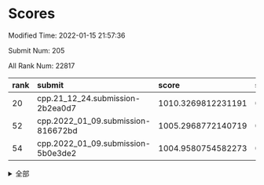# Scores

Modified Time: 2022-01-15 21:57:36

Submit Num: 205

All Rank Num: 22817

| rank |               submit               |       score        |       sigma        | pk_num |
| :--- | :--------------------------------- | :----------------- | :----------------- | :----- |
| 20   | cpp.21_12_24.submission-2b2ea0d7   | 1010.3269812231191 | 0.7732954579132193 | 450    |
| 52   | cpp.2022_01_09.submission-816672bd | 1005.2968772140719 | 0.7263154498523404 | 444    |
| 54   | cpp.2022_01_09.submission-5b0e3de2 | 1004.9580754582273 | 0.7285910767050903 | 442    |


<details>
<summary>全部</summary>

| rank |                 submit                 |       score        |       sigma        | pk_num |
| :--- | :------------------------------------- | :----------------- | :----------------- | :----- |
| 1    | gobigger.level_3.submission_level_3_38 | 1011.4628245572413 | 0.8127081299673855 | 441    |
| 2    | gobigger.level_3.submission_level_3_27 | 1011.3935137745159 | 0.7676457741160012 | 448    |
| 3    | gobigger.level_3.submission_level_3_32 | 1011.3906812965878 | 0.7892546756456387 | 447    |
| 4    | gobigger.level_3.submission_level_3_20 | 1011.3276013486451 | 0.7842039695041597 | 447    |
| 5    | gobigger.level_3.submission_level_3_37 | 1011.0261384935496 | 0.7962411211814318 | 440    |
| 6    | gobigger.level_3.submission_level_3_9  | 1010.938095738904  | 0.7622597908726663 | 445    |
| 7    | gobigger.level_3.submission_level_3_47 | 1010.8486578214564 | 0.7581466199926747 | 447    |
| 8    | gobigger.level_3.submission_level_3_2  | 1010.8022950242856 | 0.7613476721410556 | 445    |
| 9    | gobigger.level_3.submission_level_3_25 | 1010.6355024288733 | 0.7727615201108833 | 446    |
| 10   | gobigger.level_3.submission_level_3_43 | 1010.6315735039556 | 0.7662797563884682 | 440    |
| 11   | gobigger.level_3.submission_level_3_31 | 1010.6315059163151 | 0.7667632100875621 | 441    |
| 12   | gobigger.level_3.submission_level_3_35 | 1010.6042927407133 | 0.792903650655258  | 448    |
| 13   | gobigger.level_3.submission_level_3_34 | 1010.5064646181635 | 0.7686436397497178 | 445    |
| 14   | gobigger.level_3.submission_level_3_17 | 1010.5019123249052 | 0.7666842976347483 | 445    |
| 15   | gobigger.level_3.submission_level_3_11 | 1010.4760911579403 | 0.7653224654005251 | 453    |
| 16   | gobigger.level_3.submission_level_3_10 | 1010.4727480523017 | 0.790206079479341  | 441    |
| 17   | gobigger.level_3.submission_level_3_41 | 1010.4223844601034 | 0.7636709613944869 | 444    |
| 18   | gobigger.level_3.submission_level_3_16 | 1010.4121110629233 | 0.7519893597776576 | 444    |
| 19   | gobigger.level_3.submission_level_3_4  | 1010.3492613986389 | 0.7551131642343473 | 450    |
| 20   | cpp.21_12_24.submission-2b2ea0d7       | 1010.3269812231191 | 0.7732954579132193 | 450    |
| 21   | gobigger.level_3.submission_level_3_49 | 1010.3014958697364 | 0.7852154400523668 | 444    |
| 22   | gobigger.level_3.submission_level_3_36 | 1010.293925211621  | 0.7603928493662417 | 443    |
| 23   | gobigger.level_3.submission_level_3_15 | 1010.1466046610908 | 0.7577544108615579 | 448    |
| 24   | gobigger.level_3.submission_level_3_29 | 1010.1037725377005 | 0.765642839977461  | 445    |
| 25   | gobigger.level_3.submission_level_3_1  | 1010.0289502617318 | 0.7550287648270442 | 445    |
| 26   | gobigger.level_3.submission_level_3_3  | 1009.9827579956423 | 0.750787349909082  | 445    |
| 27   | gobigger.level_3.submission_level_3_21 | 1009.9110189970592 | 0.7880790040720891 | 440    |
| 28   | gobigger.level_3.submission_level_3_48 | 1009.8518598527088 | 0.7634951826343007 | 444    |
| 29   | gobigger.level_3.submission_level_3_23 | 1009.8157644920143 | 0.7758259862593504 | 449    |
| 30   | gobigger.level_3.submission_level_3_6  | 1009.8114268260042 | 0.7628126463344224 | 450    |
| 31   | gobigger.level_3.submission_level_3_39 | 1009.7327046073533 | 0.7516053522694157 | 436    |
| 32   | gobigger.level_3.submission_level_3_12 | 1009.6853849198166 | 0.7513394779593416 | 443    |
| 33   | gobigger.level_3.submission_level_3_44 | 1009.666777091642  | 0.7614700977442562 | 446    |
| 34   | gobigger.level_3.submission_level_3_33 | 1009.6633878305983 | 0.7623492874166276 | 447    |
| 35   | gobigger.level_3.submission_level_3_26 | 1009.6211664719974 | 0.7590548910693121 | 443    |
| 36   | gobigger.level_3.submission_level_3_7  | 1009.4796151251336 | 0.7756450423400331 | 447    |
| 37   | gobigger.level_3.submission_level_3_19 | 1009.4640050566021 | 0.7572279141117508 | 438    |
| 38   | gobigger.level_3.submission_level_3_30 | 1009.4518993802682 | 0.7437438038220565 | 445    |
| 39   | gobigger.level_3.submission_level_3_40 | 1009.3634595771242 | 0.72731173969009   | 439    |
| 40   | gobigger.level_3.submission_level_3_22 | 1009.3244123907917 | 0.7675615572275684 | 445    |
| 41   | gobigger.level_3.submission_level_3_14 | 1009.2348440434436 | 0.7489578227213831 | 446    |
| 42   | gobigger.level_3.submission_level_3_0  | 1009.1546633542134 | 0.7554010905938989 | 446    |
| 43   | gobigger.level_3.submission_level_3_13 | 1009.0776346143007 | 0.7608870100289544 | 448    |
| 44   | gobigger.level_3.submission_level_3_24 | 1009.0709710623227 | 0.7667848411546492 | 446    |
| 45   | gobigger.level_3.submission_level_3_18 | 1008.9861467046142 | 0.7543039679627036 | 446    |
| 46   | gobigger.level_3.submission_level_3_8  | 1008.9802914194078 | 0.7698044566247989 | 442    |
| 47   | gobigger.level_3.submission_level_3_5  | 1008.9658391728307 | 0.754249629661847  | 448    |
| 48   | gobigger.level_3.submission_level_3_28 | 1008.9405370082393 | 0.7533413526432938 | 441    |
| 49   | gobigger.level_3.submission_level_3_46 | 1008.6722836153459 | 0.7584730116605021 | 442    |
| 50   | gobigger.level_3.submission_level_3_42 | 1008.3734176683005 | 0.739888848453288  | 441    |
| 51   | gobigger.level_3.submission_level_3_45 | 1008.3193910432907 | 0.7340877727744054 | 447    |
| 52   | cpp.2022_01_09.submission-816672bd     | 1005.2968772140719 | 0.7263154498523404 | 444    |
| 53   | gobigger.level_1.submission_level_1_38 | 1005.0860359708397 | 0.7191891161434145 | 444    |
| 54   | cpp.2022_01_09.submission-5b0e3de2     | 1004.9580754582273 | 0.7285910767050903 | 442    |
| 55   | gobigger.level_1.submission_level_1_1  | 1004.6223969284471 | 0.7163180798642992 | 449    |
| 56   | gobigger.level_1.submission_level_1_2  | 1004.6023494159828 | 0.7343462022629164 | 450    |
| 57   | gobigger.level_1.submission_level_1_13 | 1004.4263649319662 | 0.7242116618054093 | 449    |
| 58   | gobigger.level_1.submission_level_1_31 | 1004.1243963208815 | 0.7187744504737427 | 442    |
| 59   | gobigger.level_1.submission_level_1_4  | 1004.1087126354194 | 0.7208692437512829 | 449    |
| 60   | gobigger.level_1.submission_level_1_43 | 1003.949357141766  | 0.7204525074408842 | 443    |
| 61   | gobigger.level_1.submission_level_1_20 | 1003.9166831277498 | 0.7187287194968075 | 441    |
| 62   | gobigger.level_1.submission_level_1_22 | 1003.8426517304425 | 0.7212580754178739 | 446    |
| 63   | gobigger.level_1.submission_level_1_5  | 1003.8292313089626 | 0.7426305875060878 | 450    |
| 64   | gobigger.level_1.submission_level_1_40 | 1003.6986790672079 | 0.7206247901716413 | 446    |
| 65   | gobigger.level_1.submission_level_1_23 | 1003.595148206934  | 0.7131473321033494 | 448    |
| 66   | gobigger.level_1.submission_level_1_32 | 1003.5671838987516 | 0.7171967126013907 | 450    |
| 67   | gobigger.level_1.submission_level_1_17 | 1003.5461609799668 | 0.7145974160839818 | 444    |
| 68   | gobigger.level_1.submission_level_1_35 | 1003.4748886934428 | 0.7102221951526215 | 448    |
| 69   | gobigger.level_1.submission_level_1_7  | 1003.4523409553051 | 0.7107925470715797 | 440    |
| 70   | gobigger.level_1.submission_level_1_27 | 1003.4072152033883 | 0.7218780629467341 | 441    |
| 71   | gobigger.level_1.submission_level_1_25 | 1003.3956991430349 | 0.727064133791007  | 444    |
| 72   | gobigger.level_1.submission_level_1_41 | 1003.3481449597982 | 0.7157811870736447 | 450    |
| 73   | gobigger.level_1.submission_level_1_24 | 1003.3204605106499 | 0.713783799586777  | 441    |
| 74   | gobigger.level_1.submission_level_1_9  | 1003.2907380634615 | 0.7138490003961363 | 445    |
| 75   | gobigger.level_1.submission_level_1_49 | 1003.2632296204691 | 0.7188597641979588 | 446    |
| 76   | gobigger.level_1.submission_level_1_14 | 1003.2108197798757 | 0.7072168196629712 | 446    |
| 77   | gobigger.level_1.submission_level_1_28 | 1003.1502330845467 | 0.7153664549023477 | 448    |
| 78   | gobigger.level_1.submission_level_1_15 | 1003.0924005973733 | 0.708872659102034  | 451    |
| 79   | gobigger.level_1.submission_level_1_16 | 1003.0741829597685 | 0.7251035180955977 | 443    |
| 80   | gobigger.level_1.submission_level_1_6  | 1003.0728211234951 | 0.7165627281319483 | 447    |
| 81   | gobigger.level_1.submission_level_1_29 | 1003.0646183376695 | 0.7088977673507819 | 448    |
| 82   | gobigger.level_1.submission_level_1_21 | 1003.0246775621499 | 0.7110633234692588 | 442    |
| 83   | gobigger.level_1.submission_level_1_46 | 1002.9719512665756 | 0.719914681026936  | 448    |
| 84   | gobigger.level_1.submission_level_1_45 | 1002.9307435390532 | 0.7151110420979407 | 443    |
| 85   | gobigger.level_1.submission_level_1_30 | 1002.9277967026692 | 0.7107262461652843 | 448    |
| 86   | gobigger.level_1.submission_level_1_39 | 1002.9247530550807 | 0.70736990952427   | 443    |
| 87   | gobigger.level_1.submission_level_1_47 | 1002.9146011863695 | 0.7207202105991717 | 439    |
| 88   | gobigger.level_1.submission_level_1_26 | 1002.8098613907335 | 0.7148023927932589 | 446    |
| 89   | gobigger.level_1.submission_level_1_37 | 1002.8030698012606 | 0.711321410648636  | 448    |
| 90   | gobigger.level_1.submission_level_1_18 | 1002.7746928648681 | 0.7181377055973237 | 447    |
| 91   | gobigger.level_1.submission_level_1_48 | 1002.7640471327181 | 0.7110747173266845 | 443    |
| 92   | gobigger.level_1.submission_level_1_44 | 1002.6369505828634 | 0.7080277203779805 | 444    |
| 93   | gobigger.level_1.submission_level_1_8  | 1002.6174462063917 | 0.7176595571289467 | 443    |
| 94   | gobigger.level_1.submission_level_1_12 | 1002.5506065490077 | 0.705338721467664  | 447    |
| 95   | gobigger.level_1.submission_level_1_36 | 1002.4083154777347 | 0.7184972200953597 | 446    |
| 96   | gobigger.level_1.submission_level_1_33 | 1002.4017454000181 | 0.7093538399300576 | 443    |
| 97   | gobigger.level_1.submission_level_1_42 | 1002.3101866773341 | 0.7180496162218015 | 446    |
| 98   | gobigger.level_1.submission_level_1_11 | 1002.2870810474542 | 0.6997999092974548 | 449    |
| 99   | gobigger.level_1.submission_level_1_3  | 1002.1692148594868 | 0.7109259285280078 | 447    |
| 100  | gobigger.level_1.submission_level_1_10 | 1002.1581220416069 | 0.729992750308296  | 443    |
| 101  | gobigger.level_1.submission_level_1_34 | 1002.0324987113174 | 0.7152980784908585 | 447    |
| 102  | gobigger.level_1.submission_level_1_0  | 1001.62324302951   | 0.7081769778273951 | 447    |
| 103  | gobigger.level_1.submission_level_1_19 | 1001.5833490136141 | 0.724495282049796  | 445    |
| 104  | gobigger.random.submission_random_18   | 997.1046600542626  | 0.6992432956318144 | 445    |
| 105  | gobigger.random.submission_random_3    | 997.093075455828   | 0.706617859517379  | 437    |
| 106  | gobigger.random.submission_random_33   | 996.9904728080727  | 0.7078229758599448 | 446    |
| 107  | gobigger.random.submission_random_26   | 996.9080417694296  | 0.7099458101318595 | 444    |
| 108  | gobigger.random.submission_random_11   | 996.6685281155073  | 0.7076115723600019 | 451    |
| 109  | gobigger.random.submission_random_20   | 996.5697209448924  | 0.6851235718099423 | 447    |
| 110  | gobigger.random.submission_random_28   | 996.4887568149827  | 0.7104292383302738 | 442    |
| 111  | gobigger.random.submission_random_49   | 996.4150634438416  | 0.7092283303614977 | 445    |
| 112  | gobigger.random.submission_random_13   | 996.320372531146   | 0.7217774580945153 | 445    |
| 113  | gobigger.random.submission_random_47   | 996.2953382439744  | 0.7107279894437379 | 448    |
| 114  | gobigger.random.submission_random_6    | 996.2667638690998  | 0.705466654922198  | 445    |
| 115  | gobigger.random.submission_random_32   | 996.2527746026227  | 0.7002604447146894 | 445    |
| 116  | gobigger.random.submission_random_14   | 996.2495265577681  | 0.69677221165356   | 443    |
| 117  | gobigger.random.submission_random_25   | 996.2385429942749  | 0.7152606030451681 | 445    |
| 118  | gobigger.random.submission_random_42   | 996.1799025171138  | 0.717363544306183  | 440    |
| 119  | gobigger.random.submission_random_24   | 996.1684432908221  | 0.709708707669605  | 437    |
| 120  | gobigger.random.submission_random_8    | 996.091085321353   | 0.7081211350135235 | 445    |
| 121  | gobigger.random.submission_random_17   | 996.0860882927961  | 0.7066803476193266 | 446    |
| 122  | gobigger.random.submission_random_10   | 996.0808875585533  | 0.7106925991837629 | 449    |
| 123  | gobigger.random.submission_random_21   | 996.0524537567976  | 0.7166045413871379 | 442    |
| 124  | gobigger.random.submission_random_15   | 996.0521087178747  | 0.6972185688960422 | 444    |
| 125  | gobigger.random.submission_random_0    | 996.0377246080482  | 0.710430126596314  | 447    |
| 126  | gobigger.random.submission_random_35   | 995.94563230756    | 0.717405328713534  | 450    |
| 127  | gobigger.random.submission_random_46   | 995.9113011704895  | 0.7177813789767925 | 444    |
| 128  | gobigger.random.submission_random_29   | 995.8922491420308  | 0.709170361429739  | 442    |
| 129  | gobigger.random.submission_random_2    | 995.8654270586692  | 0.7002467179035174 | 447    |
| 130  | gobigger.random.submission_random_39   | 995.812801345138   | 0.701987427416273  | 446    |
| 131  | gobigger.random.submission_random_22   | 995.7650008927095  | 0.7198820705096874 | 443    |
| 132  | gobigger.random.submission_random_38   | 995.7040313815396  | 0.7139017217241956 | 443    |
| 133  | gobigger.random.submission_random_31   | 995.6238472257725  | 0.7056222595441285 | 442    |
| 134  | gobigger.random.submission_random_44   | 995.5686124950442  | 0.7113571459418665 | 448    |
| 135  | gobigger.random.submission_random_43   | 995.5670585313968  | 0.7122443761543692 | 444    |
| 136  | gobigger.random.submission_random_7    | 995.5490733386878  | 0.7101141066456128 | 442    |
| 137  | gobigger.random.submission_random_41   | 995.4757482253941  | 0.7133213875004991 | 444    |
| 138  | gobigger.random.submission_random_36   | 995.4423818643261  | 0.7120426587694986 | 446    |
| 139  | gobigger.random.submission_random_40   | 995.437540329273   | 0.7054089115507365 | 444    |
| 140  | gobigger.random.submission_random_48   | 995.365078255835   | 0.7135045175929451 | 441    |
| 141  | gobigger.random.submission_random_45   | 995.3524348391518  | 0.7148464397891663 | 446    |
| 142  | gobigger.random.submission_random_19   | 995.3006248030571  | 0.7137255067833459 | 449    |
| 143  | gobigger.random.submission_random_1    | 995.2436306223221  | 0.7096805206219218 | 442    |
| 144  | gobigger.random.submission_random_30   | 995.149670545846   | 0.7085991740248556 | 450    |
| 145  | gobigger.random.submission_random_12   | 995.0222153472341  | 0.6977735840894286 | 446    |
| 146  | gobigger.random.submission_random_9    | 994.8998016644779  | 0.7059450891199138 | 442    |
| 147  | gobigger.random.submission_random_4    | 994.8596297094857  | 0.722737910836212  | 446    |
| 148  | gobigger.random.submission_random_23   | 994.8353864821325  | 0.71352190663319   | 446    |
| 149  | gobigger.random.submission_random_16   | 994.7831315778056  | 0.715196107059566  | 446    |
| 150  | gobigger.random.submission_random_37   | 994.7578085272895  | 0.7121897028194949 | 449    |
| 151  | gobigger.random.submission_random_34   | 994.4435398735129  | 0.7044328436828976 | 448    |
| 152  | gobigger.level_2.submission_level_2_31 | 994.3548288737353  | 0.7269851096533613 | 444    |
| 153  | gobigger.level_2.submission_level_2_29 | 994.2839066027902  | 0.7313825403727282 | 448    |
| 154  | gobigger.random.submission_random_5    | 994.0465604557144  | 0.7238940734138938 | 447    |
| 155  | gobigger.level_2.submission_level_2_36 | 993.953333868651   | 0.728701368277522  | 447    |
| 156  | gobigger.level_2.submission_level_2_37 | 993.9313889789785  | 0.7287854826771684 | 444    |
| 157  | gobigger.random.submission_random_27   | 993.8815343821032  | 0.7132697035579685 | 445    |
| 158  | gobigger.level_2.submission_level_2_40 | 993.7183545711392  | 0.7341653056716699 | 444    |
| 159  | gobigger.level_2.submission_level_2_10 | 993.6420206846507  | 0.724966178253605  | 443    |
| 160  | gobigger.level_2.submission_level_2_39 | 993.4942175116114  | 0.7159107892170673 | 441    |
| 161  | gobigger.level_2.submission_level_2_13 | 993.489375073061   | 0.7330259170924226 | 446    |
| 162  | gobigger.level_2.submission_level_2_46 | 993.4629908220093  | 0.7285651332686179 | 441    |
| 163  | gobigger.level_2.submission_level_2_5  | 993.2669116215931  | 0.731547961671712  | 440    |
| 164  | gobigger.level_2.submission_level_2_1  | 993.103089634747   | 0.7306492136080592 | 447    |
| 165  | gobigger.level_2.submission_level_2_44 | 993.0816084320631  | 0.7481318363643378 | 448    |
| 166  | gobigger.level_2.submission_level_2_47 | 993.0412469671229  | 0.7413705697775981 | 446    |
| 167  | gobigger.level_2.submission_level_2_3  | 993.004126597495   | 0.7412756482499653 | 447    |
| 168  | gobigger.level_2.submission_level_2_41 | 992.9820411163065  | 0.7408378523188188 | 447    |
| 169  | gobigger.level_2.submission_level_2_7  | 992.9485096662158  | 0.7350036848546838 | 442    |
| 170  | gobigger.level_2.submission_level_2_24 | 992.9097710212043  | 0.7230014866060196 | 446    |
| 171  | gobigger.level_2.submission_level_2_6  | 992.8333716201558  | 0.7465018952528222 | 441    |
| 172  | gobigger.level_2.submission_level_2_32 | 992.7895438226283  | 0.7458444370425142 | 442    |
| 173  | gobigger.level_2.submission_level_2_30 | 992.5388636837712  | 0.7291870443784342 | 445    |
| 174  | gobigger.level_2.submission_level_2_42 | 992.5200579406907  | 0.7362264232091252 | 448    |
| 175  | gobigger.level_2.submission_level_2_11 | 992.4918859925377  | 0.7354556046512831 | 452    |
| 176  | gobigger.level_2.submission_level_2_0  | 992.2546689387979  | 0.7277988265384056 | 444    |
| 177  | gobigger.level_2.submission_level_2_34 | 992.1979853541528  | 0.7395205082814595 | 448    |
| 178  | gobigger.level_2.submission_level_2_35 | 992.1013622478747  | 0.7357820737900685 | 443    |
| 179  | gobigger.level_2.submission_level_2_17 | 992.0458228479978  | 0.750892697975841  | 448    |
| 180  | gobigger.level_2.submission_level_2_43 | 991.9682402974595  | 0.7330135531691835 | 447    |
| 181  | gobigger.level_2.submission_level_2_12 | 991.9587301097575  | 0.7639940930087912 | 446    |
| 182  | gobigger.level_2.submission_level_2_45 | 991.8280342114981  | 0.7390971364673413 | 445    |
| 183  | gobigger.level_2.submission_level_2_22 | 991.7267194445045  | 0.7331640104537548 | 444    |
| 184  | gobigger.level_2.submission_level_2_9  | 991.6979717190494  | 0.7356572519602226 | 446    |
| 185  | gobigger.level_2.submission_level_2_49 | 991.6723968274692  | 0.7617412090883917 | 449    |
| 186  | gobigger.level_2.submission_level_2_28 | 991.5211182991519  | 0.7460998880989058 | 449    |
| 187  | gobigger.level_2.submission_level_2_26 | 991.452699968075   | 0.75567598830596   | 443    |
| 188  | gobigger.level_2.submission_level_2_14 | 991.3993179475896  | 0.7459222933959377 | 447    |
| 189  | gobigger.level_2.submission_level_2_21 | 991.3778272506215  | 0.7428224663828499 | 448    |
| 190  | gobigger.level_2.submission_level_2_4  | 991.3283115473037  | 0.7513310952141121 | 446    |
| 191  | gobigger.level_2.submission_level_2_48 | 991.2782322043352  | 0.7442002119530592 | 446    |
| 192  | gobigger.level_2.submission_level_2_2  | 991.2258598289317  | 0.7666199990248391 | 447    |
| 193  | gobigger.level_2.submission_level_2_23 | 991.1728706038492  | 0.7360165157363731 | 447    |
| 194  | gobigger.level_2.submission_level_2_16 | 991.1552743788185  | 0.7510411745601598 | 448    |
| 195  | gobigger.level_2.submission_level_2_27 | 991.1444209520146  | 0.7384291570515905 | 448    |
| 196  | gobigger.level_2.submission_level_2_8  | 991.138836365315   | 0.7553598202193784 | 445    |
| 197  | gobigger.level_2.submission_level_2_19 | 991.1157587995317  | 0.7452503998135451 | 446    |
| 198  | gobigger.level_2.submission_level_2_33 | 990.9992425903729  | 0.7540622354385157 | 443    |
| 199  | gobigger.level_2.submission_level_2_25 | 990.5480642360226  | 0.7528920261921308 | 446    |
| 200  | gobigger.level_2.submission_level_2_15 | 990.3573531757053  | 0.7690380038440279 | 443    |
| 201  | gobigger.level_2.submission_level_2_18 | 990.318378842941   | 0.7636860486612054 | 448    |
| 202  | gobigger.level_2.submission_level_2_38 | 990.297186305786   | 0.7740394738837024 | 448    |
| 203  | gobigger.level_2.submission_level_2_20 | 989.2983987768366  | 0.757120656274438  | 445    |
| 204  | gobigger.none.submission_none_1        | 978.6982925762574  | 1.2102198496167398 | 446    |
| 205  | gobigger.none.submission_none_0        | 976.077680880321   | 1.4039922075459899 | 446    |

</details>